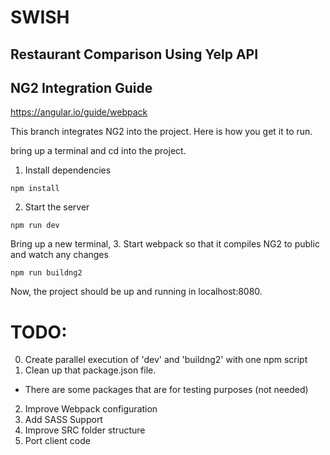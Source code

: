 # SWISH
Restaurant Comparison Using Yelp API
----

## NG2 Integration Guide
https://angular.io/guide/webpack

This branch integrates NG2 into the project.
Here is how you get it to run.

bring up a terminal and cd into the project.
1. Install dependencies
```
npm install
```

2. Start the server
```
npm run dev
```
Bring up a new terminal, 
3. Start webpack so that it compiles NG2 to public and watch any changes
```
npm run buildng2
```
Now, the project should be up and running in localhost:8080.

# TODO: 
0. Create parallel execution of 'dev' and 'buildng2' with one npm script
1. Clean up that package.json file.
 * There are some packages that are for testing purposes (not needed)
2. Improve Webpack configuration
3. Add SASS Support
4. Improve SRC folder structure
5. Port client code 
